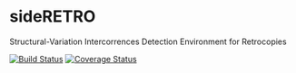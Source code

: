 # sideRETRO

Structural-Variation Intercorrences Detection Environment for Retrocopies

[![Build Status](https://travis-ci.org/galantelab/sideRETRO.svg?branch=master)](https://travis-ci.org/galantelab/sideRETRO)
[![Coverage Status](https://coveralls.io/repos/github/galantelab/sideRETRO/badge.svg?branch=master)](https://coveralls.io/github/galantelab/sideRETRO?branch=master)
